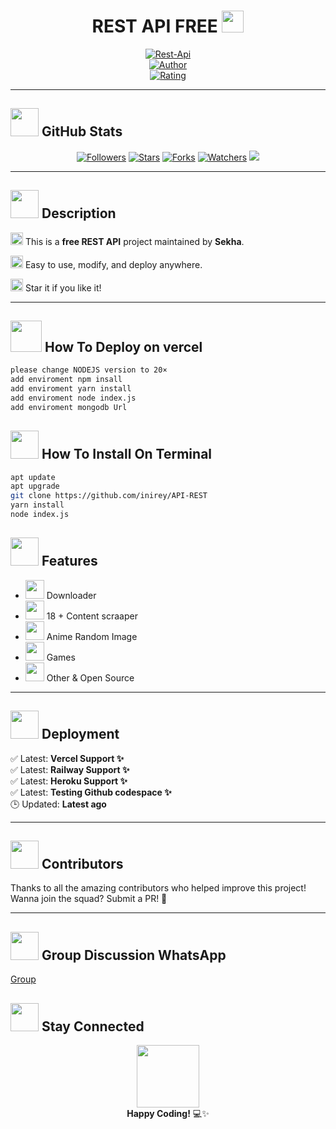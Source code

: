 <h1 align="center">REST API FREE <img src="https://media0.giphy.com/media/v1.Y2lkPTZjMDliOTUybjhsMTl0MXV2bTh4aTRuZWozM3dzcnY1enFhOXQ0bGR3dXkycG44byZlcD12MV9pbnRlcm5hbF9naWZfYnlfaWQmY3Q9Zw/utz68KlKM5LGBVF6HZ/giphy.gif" width="35" height="35" /></h1>

<p align="center">
  <a href="#"><img title="Rest-Api" src="https://img.shields.io/badge/Rest%20API-Free-green?colorA=%23ff0000&colorB=%23017e40&style=for-the-badge"></a>
  <br />
  <a href="https://github.com/inirey"><img title="Author" src="https://img.shields.io/badge/Author-Sekha-orange.svg?style=for-the-badge&logo=github"></a>
  <br />
  <a href="https://www.codefactor.io/repository/github/inirey/API-REST/overview/master">
    <img title="Rating" src="https://www.codefactor.io/repository/github/inirey/API-REST/badge/master" />
  </a>
</p>

---

## <img src="https://media1.giphy.com/media/v1.Y2lkPTZjMDliOTUyaHp4MTZ1Y3ZwMHVwZm5uaHR4dnZvNmdjdWxhcDM5cGRzdGNkbm14NyZlcD12MV9pbnRlcm5hbF9naWZfYnlfaWQmY3Q9Zw/du3J3cXyzhj75IOgvA/giphy.gif" width="45" /> GitHub Stats

<p align="center">
  <a href="https://github.com/inirey/followers"><img src="https://img.shields.io/github/followers/inirey?color=blue&style=flat-square" title="Followers"/></a>
  <a href="https://github.com/inirey/API-REST/stargazers/"><img src="https://img.shields.io/github/stars/inirey/API-REST?color=red&style=flat-square" title="Stars"/></a>
  <a href="https://github.com/inirey/API-REST/network/members"><img src="https://img.shields.io/github/forks/inirey/API-REST?color=red&style=flat-square" title="Forks"/></a>
  <a href="https://github.com/inirey/API-REST/watchers"><img src="https://img.shields.io/github/watchers/inirey/API-REST?label=Watchers&color=blue&style=flat-square" title="Watchers"/></a>
  <a href="https://hits.seeyoufarm.com">
    <img src="https://hits.seeyoufarm.com/api/count/incr/badge.svg?url=https%3A%2F%2Fgithub.com%2Finirey%2FAPI-REST&count_bg=%2379C83D&title_bg=%23555555&icon=probot.svg&icon_color=%2300FF6D&title=hits&edge_flat=false"/>
  </a>
</p>

---

## <img src="https://media.giphy.com/media/JIX9t2j0ZTN9S/giphy.gif" width="45" /> Description

<img src="https://media.giphy.com/media/kaBU6pgv0OsPHz2yxy/giphy.gif" width="20" /> This is a **free REST API** project maintained by **Sekha**.

<img src="https://media.giphy.com/media/LHZyixOnHwDDy/giphy.gif" width="20" /> Easy to use, modify, and deploy anywhere.

<img src="https://media4.giphy.com/media/v1.Y2lkPTZjMDliOTUyZDdsczZ6Njlqc3NpdXA5ZmFhZXlrancxNjB6YWl2a2FpcTNrNnNrayZlcD12MV9pbnRlcm5hbF9naWZfYnlfaWQmY3Q9Zw/VboHReFzVELtR1Aj3f/giphy.gif" width="20" /> Star it if you like it!

---

## <img src="https://encrypted-tbn0.gstatic.com/images?q=tbn:ANd9GcTzkTi0ej52GhDLAAbnKzVyl7-GkSwmqGdazlHF5auMseQdGXRfrS4uxXA&s=10.jpg" width="50" /> How To Deploy on vercel 

```bash
please change NODEJS version to 20×
add enviroment npm insall 
add enviroment yarn install
add enviroment node index.js
add enviroment mongodb Url
```


## <img src="https://media3.giphy.com/media/v1.Y2lkPTZjMDliOTUybjRwY25yMXVhZGZiMnJxMHQ4aHBhbGlkNnowOGZpZXFwZjE0emZtayZlcD12MV9pbnRlcm5hbF9naWZfYnlfaWQmY3Q9Zw/65n8RPEa3r65q/giphy.gif" width="45" /> How To Install On Terminal

```bash
apt update
apt upgrade
git clone https://github.com/inirey/API-REST
yarn install
node index.js
```



## <img src="https://media2.giphy.com/media/v1.Y2lkPTZjMDliOTUyZWR6ZXlnNW1sbG5rNmJlbjdzOXVra2tvZnZteHplZGp0YzI0c2VtdCZlcD12MV9pbnRlcm5hbF9naWZfYnlfaWQmY3Q9Zw/gDPxwdP6SKFnsWDJ2u/giphy.gif" width="45" /> Features

- <img src="https://media0.giphy.com/media/v1.Y2lkPTZjMDliOTUyNDF0enI0ODltdmg2OGYzcDBmZnhtOWdpNG5rNnBqanppdG43cHVzeCZlcD12MV9pbnRlcm5hbF9naWZfYnlfaWQmY3Q9Zw/11ASZtb7vdJagM/giphy.gif" width="30" /> Downloader
- <img src="https://media0.giphy.com/media/v1.Y2lkPTZjMDliOTUydWl2NXcxYnp2aGRlZnRydndqbGMxcnRlb2t0ZTdyMmRoNjl0MWM1ZSZlcD12MV9pbnRlcm5hbF9naWZfYnlfaWQmY3Q9Zw/gdZnsWuO9SQiaTbzHv/giphy.gif" width="30" /> 18 + Content scraaper
- <img src="https://media0.giphy.com/media/v1.Y2lkPTZjMDliOTUyMTgxd2ZpZzljbGYwNnRsb3cydWh5emxudXF2ZDQzaGZjczhjdzY1aiZlcD12MV9pbnRlcm5hbF9naWZfYnlfaWQmY3Q9Zw/ErZ8hv5eO92JW/giphy.gif" width="30" /> Anime Random Image
- <img src="https://media2.giphy.com/media/v1.Y2lkPTZjMDliOTUyNTJ2anl6cGw5NDhlcWx1cjBiazN3eWpoYjM1N2h4eXJqOG1vaXkybSZlcD12MV9pbnRlcm5hbF9naWZfYnlfaWQmY3Q9Zw/AhhGtrpj5ZxGZER5yC/giphy.gif" width="30" /> Games
- <img src="https://media.giphy.com/media/3oEdv8Rd3tHkG3CS8E/giphy.gif" width="30" /> Other & Open Source

---

## <img src="https://media2.giphy.com/media/v1.Y2lkPTZjMDliOTUydmp4c3JiZ3U2dnd0dmx4N3Z4OXZxcHNnenRwODI0MG5udWc4bmhvbCZlcD12MV9pbnRlcm5hbF9naWZfYnlfaWQmY3Q9Zw/twNmUOclpYf5PFJTLp/giphy.gif" width="45" /> Deployment

✅ Latest: **Vercel Support ✨**  
✅ Latest: **Railway Support ✨**  
✅ Latest: **Heroku Support ✨**  
✅ Latest: **Testing Github codespace ✨**  
🕒 Updated: **Latest ago**

---

## <img src="https://media4.giphy.com/media/v1.Y2lkPTZjMDliOTUycTljaHNxOHE4Nm1kZGlraHVrdHQ5cWhoam96Y3R0ZThwcmgzczVneCZlcD12MV9pbnRlcm5hbF9naWZfYnlfaWQmY3Q9Zw/2AVDG3vH0DVuiS9EYg/giphy.gif" width="45" /> Contributors

Thanks to all the amazing contributors who helped improve this project!  
Wanna join the squad? Submit a PR! 🚀

---
## <img src="https://media3.giphy.com/media/v1.Y2lkPTZjMDliOTUycmdpamdkY2ZuaWFkbW9tdXEyNW5va29lOWY1endoc3lranJqanR1MCZlcD12MV9pbnRlcm5hbF9naWZfYnlfaWQmY3Q9Zw/6zVq0RLEA890FCD6D1/giphy.gif" width="45" /> Group Discussion WhatsApp


[Group](https://chat.whatsapp.com/GkF9CmF3BXwLUrzgMaQUgu)

## <img src="https://media3.giphy.com/media/v1.Y2lkPTZjMDliOTUyYWF4ZDU4MmNkNGk3MnZ2OXUxdjN1MWhqdnFycHN2dGpmaWkxaXZzbyZlcD12MV9pbnRlcm5hbF9naWZfYnlfaWQmY3Q9Zw/MaXOUjkV73aO4/giphy.gif" width="45" /> Stay Connected

<p align="center">
  <img src="https://media4.giphy.com/media/v1.Y2lkPTZjMDliOTUyNzg3bWlidGkyajZwcDluYm4waTVmdmxpMXVjbHR5dGY0YThtaXc5cyZlcD12MV9pbnRlcm5hbF9naWZfYnlfaWQmY3Q9Zw/bGgsc5mWoryfgKBx1u/giphy.gif" width="100" />
  <br/>
  <strong>Happy Coding!</strong> 💻✨
</p>
